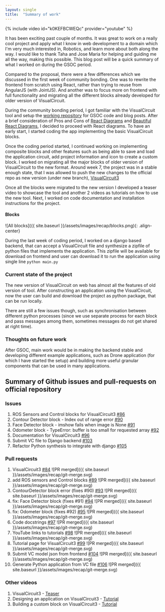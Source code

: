 ```yaml
---
layout: single
title:  "Summary of work"
---
```


{% include video id="k0KEFBCWEQc" provider="youtube" %}

It has been exciting past couple of months. It was great to work on a really cool project and apply what I know in web development to a domain which I'm very much interested in, Robotics, and learn more about both along the way. I would like to thank Taha and Jose Maria for helping and guiding me all the way, making this possible. This blog post will be a quick summary of what I worked on during the GSOC period.

Compared to the proposal, there were a few differences which we discussed in the first week of community bonding. One was to rewrite the frontend from scratch using React, rather than trying to reuse from AngularJS (with JointJS). And another was to focus more on frontend with full functionality and migrating all the different blocks already developed for older version of VisualCircuit. 

During the community bonding period, I got familiar with the VisualCircuit tool and setup the [working repository](https://github.com/TheRoboticsClub/gsoc2021-Suhas_Gopal) for GSOC code and blog posts. After a brief consideration of Pros and Cons of [React Diagrams](https://github.com/projectstorm/react-diagrams) and [Beautiful React Diagrams](https://github.com/beautifulinteractions/beautiful-react-diagrams), I decided to proceed with React diagrams. To have an early start, I started coding the app implementing the basic VisualCircuit blocks. 

Once the coding period started, I continued working on implementing composite blocks and other features such as being able to save and load the application circuit, add project information and icon to create a custom block. I worked on migrating all the major blocks of older version of VisualCircuit to the new format. Around week 7, the project was in a stable enough state, that I was allowed to push the new changes to the official repo as new version (under new branch), [VisualCircuit3](https://github.com/JdeRobot/VisualCircuit/tree/VisualCircuit3) 

Once all the blocks were migrated to the new version I developed a teaser video to showcase the tool and another 2 videos as tutorials on how to use the new tool. Next, I worked on code documentation and installation instructions for the project. 

#### Blocks
![All blocks]({{ site.baseurl }}/assets/images/recap/blocks.png){: .align-center}

During the last week of coding period, I worked on a django based backend, that can accept a VisualCircuit file and synthesize a zipfile of python files that implements the application. This zipfile will be available for download on frontend and user can download it to run the application using single line `python main.py`

### Current state of the project

The new version of VisualCircuit on web has almost all the features of old version of tool. After constructing an application using the VisualCircuit, now the user can build and download the project as python package, that can be run locally.

There are still a few issues though, such as synchronisation between different python processes (since we use separate process for each block and pass messages among them, sometimes messages do not get shared at right time).

### Thoughts on future work

After GSOC, main work would be in making the backend stable and developing different example applications, such as Drone application (for which I have started the setup) and building more useful granular components that can be used in many applications.



## Summary of Github issues and pull-requests on official repository

### Issues
1. ROS Sensors and Control blocks for VisualCircuit3 [#86](https://github.com/JdeRobot/VisualCircuit/issues/86)
2. Contour Detector block - Index out of range error [#90](https://github.com/JdeRobot/VisualCircuit/issues/90)
3. Face Detector block - imshow fails when image is None [#91](https://github.com/JdeRobot/VisualCircuit/issues/91)
4. Odometer block - TypeError: buffer is too small for requested array [#92](https://github.com/JdeRobot/VisualCircuit/issues/92)
5. Documentation for VisualCircuit3 [#96](https://github.com/JdeRobot/VisualCircuit/issues/96)
6. Submit VC file to Django backend [#103](https://github.com/JdeRobot/VisualCircuit/issues/103)
7. Refactor Python synthesis to integrate with django [#105](https://github.com/JdeRobot/VisualCircuit/issues/105)


### Pull requests
1. VisualCircuit3 [#84](https://github.com/JdeRobot/VisualCircuit/pull/84) ![PR merged]({{ site.baseurl }}/assets/images/recap/git-merge.svg)
2. add ROS sensors and Control blocks [#89](https://github.com/JdeRobot/VisualCircuit/pull/89) ![PR merged]({{ site.baseurl }}/assets/images/recap/git-merge.svg) 
3. ContourDetector block error (fixes #90) [#93](https://github.com/JdeRobot/VisualCircuit/pull/93) ![PR merged]({{ site.baseurl }}/assets/images/recap/git-merge.svg) 
4. fix: Face Detector block (fixes #91) [#94](https://github.com/JdeRobot/VisualCircuit/pull/94) ![PR merged]({{ site.baseurl }}/assets/images/recap/git-merge.svg) 
5. fix: Odometer block (fixes #92) [#95](https://github.com/JdeRobot/VisualCircuit/pull/95) ![PR merged]({{ site.baseurl }}/assets/images/recap/git-merge.svg) 
6. Code docstrings [#97](https://github.com/JdeRobot/VisualCircuit/pull/97) ![PR merged]({{ site.baseurl }}/assets/images/recap/git-merge.svg) 
7. YouTube links to tutorials [#98](https://github.com/JdeRobot/VisualCircuit/pull/98) ![PR merged]({{ site.baseurl }}/assets/images/recap/git-merge.svg) 
9. Tutorial page for VisualCircuit3 [#99](https://github.com/JdeRobot/VisualCircuit/pull/99) ![PR merged]({{ site.baseurl }}/assets/images/recap/git-merge.svg) 
10. Submit VC model json from frontend [#104](https://github.com/JdeRobot/VisualCircuit/pull/104) ![PR merged]({{ site.baseurl }}/assets/images/recap/git-merge.svg) 
11. Generate Python application from VC file [#106](https://github.com/JdeRobot/VisualCircuit/pull/106) ![PR merged]({{ site.baseurl }}/assets/images/recap/git-merge.svg) 


### Other videos
1. VisualCircuit3 - [Teaser](https://youtu.be/cWnsCskuc7M)
2. Designing an application on VisualCircuit3 - [Tutorial](https://youtu.be/uK725Y-Y9_c)
3. Building a custom block on VisualCircuit3 - [Tutorial](https://youtu.be/haW_oEOjKh8)